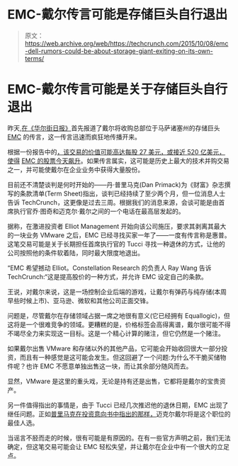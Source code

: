 # EMC-戴尔传言可能是存储巨头自行退出 

> 原文：<https://web.archive.org/web/https://techcrunch.com/2015/10/08/emc-dell-rumors-could-be-about-storage-giant-exiting-on-its-own-terms/>

# EMC-戴尔传言可能是关于存储巨头自行退出

昨天,[在《华尔街日报》](https://web.archive.org/web/20230123202600/http://www.wsj.com/article_email/dell-is-in-talks-to-strike-merger-deal-with-emc-sources-say-1444259189-lMyQjAxMTE1OTAxNzgwOTczWj)首先报道了戴尔将收购总部位于马萨诸塞州的存储巨头 [EMC](https://web.archive.org/web/20230123202600/http://www.emc.com/en-us/index.htm) 的传言，这一传言迅速而疯狂地传播开来。

根据一份报告中的[，该交易的价值可能高达每股 27 美元，或接近 520 亿美元，使得](https://web.archive.org/web/20230123202600/http://www.cnbc.com/2015/10/08/dells-offer-for-emc-would-be-more-than-27-per-share-sources.html) [EMC 的股票今天飙升](https://web.archive.org/web/20230123202600/http://finance.yahoo.com/q?s=EMC)。如果传言属实，这可能是历史上最大的技术并购交易之一，并可能使戴尔在企业业务中获得大量股份。

目前还不清楚谈判是何时开始的——丹·普里马克(Dan Primack)为《财富》杂志撰写的条款清单(Term Sheet)指出，谈判已经持续了至少两个月，但一位消息人士告诉 TechCrunch，这更像是过去三周。根据我们的消息来源，会谈可能是由首席执行官乔·图奇和迈克尔·戴尔之间的一个电话在最高层发起的。

据称，在激进投资者 Elliot Management 开始向该公司施压，要求其剥离其最大的一块业务 VMware 之后，EMC 已经寻找买家一年了——一度有传言称是惠普。这笔交易可能是关于长期担任首席执行官的 Tucci 寻找一种退休的方式，让他的公司按照他的条件软着陆，同时最大限度地退出。

“EMC 希望撼动 Elliot。Constellation Research 的负责人 Ray Wang 告诉 TechCrunch:“这是提高股价的一种方式，并允许 EMC 设定自己的条款。

王说，对戴尔来说，这是一场控制企业后端的游戏，让戴尔有弹药与纯存储(本周早些时候上市)、亚马逊、微软和其他公司正面交锋。

问题是，尽管戴尔在存储领域占据一席之地很有意义(它已经拥有 Equallogic)，但这将是一个很难竞争的领域。更糟糕的是，价格标签会高得离谱，戴尔很可能不得不竭尽全力来实现这一目标。这是一个精心计算的赌注，但它仍然是一个赌注。

如果戴尔出售 VMware 和存储以外的其他产品，它可能会开始收回很大一部分投资，而且有一种感觉是这可能会发生。但这回避了一个问题:为什么不干脆买储物件呢？也许 EMC 不愿意单独出售这一块，而让其余部分随风而去。

显然，VMware 是这里的重头戏，无论是持有还是出售，它都将是戴尔的宝贵资产。

另一件值得指出的事情是，由于 Tucci 已经几次推迟他的退休日期，EMC 出现了继任问题。正如[普里马克在投资意向书中指出的那样，](https://web.archive.org/web/20230123202600/http://fortune.com/tag/term-sheet/)迈克尔戴尔将是这个职位的最佳人选。

当谣言不胫而走的时候，很有可能是有原因的。在有一些官方声明之前，我们无法确定，但这笔交易可能会让 EMC 轻松失望，并让戴尔在企业中有一个很大的立足点。